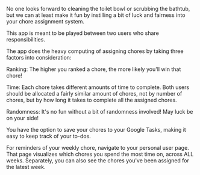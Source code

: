 No one looks forward to cleaning the toilet bowl or scrubbing the bathtub, but we can at least make it fun by instilling a bit of luck and fairness into your chore assignment system.

This app is meant to be played between two users who share responsibilities.

The app does the heavy computing of assigning chores by taking three factors into consideration:

Ranking: The higher you ranked a chore, the more likely you'll win that chore!

Time: Each chore takes different amounts of time to complete. Both users should be allocated a fairly similar amount of chores, not by number of chores, but by how long it takes to complete all the assigned chores.

Randomness: It's no fun without a bit of randomness involved! May luck be on your side!

You have the option to save your chores to your Google Tasks, making it easy to keep track of your to-dos.

For reminders of your weekly chore, navigate to your personal user page. That page visualizes which chores you spend the most time on, across ALL weeks. Separately, you can also see the chores you've been assigned for the latest week.
